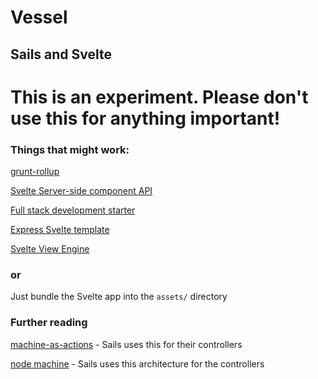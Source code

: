 # Vessel

## Sails and Svelte

# This is an experiment. Please don't use this for anything important!

### Things that might work:

[grunt-rollup](https://www.npmjs.com/package/grunt-rollup)

[Svelte Server-side component API](https://svelte.dev/docs#Server-side_component_API)

[Full stack development starter](https://medium.com/swlh/full-stack-development-starter-svelte-and-express-831aefee41c0)

[Express Svelte template](https://github.com/somi92/express-svelte-template)

[Svelte View Engine](https://www.npmjs.com/package/svelte-view-engine)

### or

Just bundle the Svelte app into the `assets/` directory

### Further reading

[machine-as-actions](https://github.com/sailshq/machine-as-action) - Sails uses this for their controllers

[node machine](https://node-machine.org/) - Sails uses this architecture for the controllers

